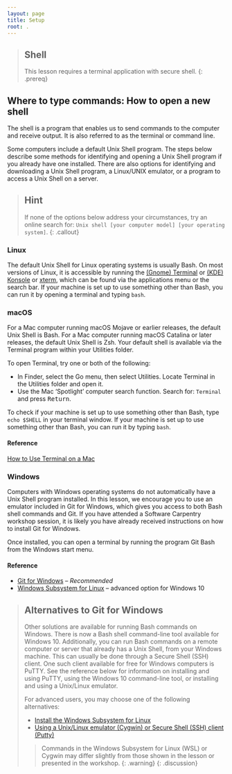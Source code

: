 ```yaml
---
layout: page
title: Setup
root: .
---
```


> ## Shell
>
> This lesson requires a terminal application with secure shell.
{: .prereq}

## Where to type commands: How to open a new shell

The shell is a program that enables us to send commands to the computer and receive output. It is
also referred to as the terminal or command line.

Some computers include a default Unix Shell program. The steps below describe some methods for
identifying and opening a Unix Shell program if you already have one installed. There are also
options for identifying and downloading a Unix Shell program, a Linux/UNIX emulator, or a program
to access a Unix Shell on a server.

> ## Hint
>
> If none of the options below address your circumstances, try an online search for: `Unix shell [your
> computer model] [your operating system]`.
{: .callout}

### Linux

The default Unix Shell for Linux operating systems is usually Bash. On most versions of Linux, it
is accessible by running the [(Gnome) Terminal](https://help.gnome.org/users/gnome-terminal/stable/)
or [(KDE) Konsole](https://konsole.kde.org/) or [xterm](https://en.wikipedia.org/wiki/Xterm), which
can be found via the applications menu or the search bar. If your machine is set up to use something
other than Bash, you can run it by opening a terminal and typing `bash`.

### macOS

For a Mac computer running macOS Mojave or earlier releases, the default Unix Shell is Bash. For a
Mac computer running macOS Catalina or later releases, the default Unix Shell is Zsh. Your default
shell is available via the Terminal program within your Utilities folder.

To open Terminal, try one or both of the following:

* In Finder, select the Go menu, then select Utilities. Locate Terminal in the Utilities folder and
  open it.
* Use the Mac ‘Spotlight’ computer search function. Search for: `Terminal` and press
  <kbd>Return</kbd>.

To check if your machine is set up to use something other than Bash, type `echo $SHELL` in your
terminal window. If your machine is set up to use something other than Bash, you can run it by
typing `bash`.

#### Reference 

[How to Use Terminal on a Mac](http://www.macworld.co.uk/feature/mac-software/how-use-terminal-on-mac-3608274/)

### Windows

Computers with Windows operating systems do not automatically have a Unix Shell program installed.
In this lesson, we encourage you to use an emulator included in Git for Windows, which gives you
access to both Bash shell commands and Git. If you have attended a Software Carpentry workshop
session, it is likely you have already received instructions on how to install Git for Windows.

Once installed, you can open a terminal by running the program Git Bash from the Windows start menu.

#### Reference

* [Git for Windows](https://git-for-windows.github.io/) &ndash; *Recommended*
* [Windows Subsystem for Linux](https://docs.microsoft.com/en-us/windows/wsl/install-win10)
  &ndash; advanced option for Windows 10

> ## Alternatives to Git for Windows
>
> Other solutions are available for running Bash commands on Windows. There is now a Bash shell
> command-line tool available for Windows 10. Additionally, you can run Bash commands on a remote
> computer or server that already has a Unix Shell, from your Windows machine. This can usually be
> done through a Secure Shell (SSH) client. One such client available for free for Windows computers
> is PuTTY. See the reference below for information on installing and using PuTTY, using the Windows
> 10 command-line tool, or installing and using a Unix/Linux emulator.
>
> For advanced users, you may choose one of the following alternatives: 
>
> * [Install the Windows Subsystem for Linux](https://docs.microsoft.com/en-us/windows/wsl/install-win10)
> * [Using a Unix/Linux emulator (Cygwin) or Secure Shell (SSH) client (Putty)](http://faculty.smu.edu/reynolds/unixtut/windows.html)
>
> > Commands in the Windows Subsystem for Linux (WSL) or Cygwin may differ slightly
> > from those shown in the lesson or presented in the workshop.
> {: .warning}
{: .discussion}


